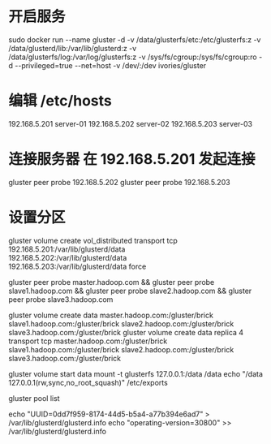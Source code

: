 # 开启服务
sudo docker run --name gluster -d -v /data/glusterfs/etc:/etc/glusterfs:z -v /data/glusterd/lib:/var/lib/glusterd:z -v /data/glusterfs/log:/var/log/glusterfs:z -v /sys/fs/cgroup:/sys/fs/cgroup:ro -d --privileged=true --net=host -v /dev/:/dev ivories/gluster

# 编辑 /etc/hosts
192.168.5.201   server-01
192.168.5.202   server-02
192.168.5.203   server-03

# 连接服务器 在 192.168.5.201 发起连接
gluster peer probe 192.168.5.202
gluster peer probe 192.168.5.203

# 设置分区
gluster volume create vol_distributed transport tcp \
192.168.5.201:/var/lib/glusterd/data \
192.168.5.202:/var/lib/glusterd/data \
192.168.5.203:/var/lib/glusterd/data force

gluster peer probe master.hadoop.com && gluster peer probe slave1.hadoop.com && gluster peer probe slave2.hadoop.com && gluster peer probe slave3.hadoop.com


gluster volume create data master.hadoop.com:/gluster/brick slave1.hadoop.com:/gluster/brick slave2.hadoop.com:/gluster/brick slave3.hadoop.com:/gluster/brick
gluster volume create data replica 4 transport tcp master.hadoop.com:/gluster/brick slave1.hadoop.com:/gluster/brick slave2.hadoop.com:/gluster/brick slave3.hadoop.com:/gluster/brick


gluster volume start data
mount -t glusterfs 127.0.0.1:/data /data
echo "/data 127.0.0.1(rw,sync,no_root_squash)" /etc/exports

gluster pool list

echo "UUID=0dd7f959-8174-44d5-b5a4-a77b394e6ad7" > /var/lib/glusterd/glusterd.info
echo "operating-version=30800" >> /var/lib/glusterd/glusterd.info
